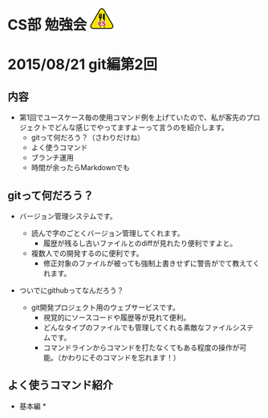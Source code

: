 CS部 勉強会 ![CS](https://github.com/dit00091/cs_study/blob/master/cs_image.png)
===

# 2015/08/21 git編第2回

## 内容

* 第1回でユースケース毎の使用コマンド例を上げていたので、私が客先のプロジェクトでどんな感じでやってますよーって言うのを紹介します。
    * gitって何だろう？（さわりだけね）
    * よく使うコマンド
    * ブランチ運用
    * 時間が余ったらMarkdownでも

## gitって何だろう？

* バージョン管理システムです。
    * 読んで字のごとくバージョン管理してくれます。
        * 履歴が残るし古いファイルとのdiffが見れたり便利ですよと。
    * 複数人での開発するのに便利です。
        * 修正対象のファイルが被っても強制上書きせずに警告がでて教えてくれます。

* ついでにgithubってなんだろう？
    * git開発プロジェクト用のウェブサービスです。
        * 視覚的にソースコードや履歴等が見れて便利。
    	* どんなタイプのファイルでも管理してくれる素敵なファイルシステムです。
    	* コマンドラインからコマンドを打たなくてもある程度の操作が可能。（かわりにそのコマンドを忘れます！）

## よく使うコマンド紹介

* 基本編
    * 
